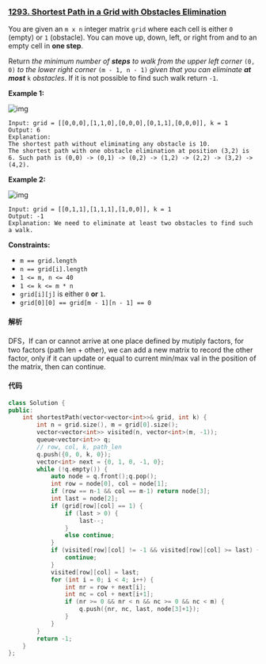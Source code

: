 ### [1293. Shortest Path in a Grid with Obstacles Elimination](https://leetcode.com/problems/shortest-path-in-a-grid-with-obstacles-elimination/)

You are given an `m x n` integer matrix `grid` where each cell is either `0` (empty) or `1` (obstacle). You can move up, down, left, or right from and to an empty cell in **one step**.

Return *the minimum number of **steps** to walk from the upper left corner* `(0, 0)` *to the lower right corner* `(m - 1, n - 1)` *given that you can eliminate **at most*** `k` *obstacles*. If it is not possible to find such walk return `-1`.

 

**Example 1:**

![img](https://assets.leetcode.com/uploads/2021/09/30/short1-grid.jpg)

```
Input: grid = [[0,0,0],[1,1,0],[0,0,0],[0,1,1],[0,0,0]], k = 1
Output: 6
Explanation: 
The shortest path without eliminating any obstacle is 10.
The shortest path with one obstacle elimination at position (3,2) is 6. Such path is (0,0) -> (0,1) -> (0,2) -> (1,2) -> (2,2) -> (3,2) -> (4,2).
```

**Example 2:**

![img](https://assets.leetcode.com/uploads/2021/09/30/short2-grid.jpg)

```
Input: grid = [[0,1,1],[1,1,1],[1,0,0]], k = 1
Output: -1
Explanation: We need to eliminate at least two obstacles to find such a walk.
```

 

**Constraints:**

- `m == grid.length`
- `n == grid[i].length`
- `1 <= m, n <= 40`
- `1 <= k <= m * n`
- `grid[i][j]` is either `0` **or** `1`.
- `grid[0][0] == grid[m - 1][n - 1] == 0`

#### 解析

DFS，If can or cannot arrive at one place defined by mutiply factors, for two factors (path len  + other), we can add a new matrix to record the other factor, only if it can update or equal to current min/max val in the position of the matrix, then can continue.

#### 代码

```c++
class Solution {
public:
    int shortestPath(vector<vector<int>>& grid, int k) {
        int n = grid.size(), m = grid[0].size();
        vector<vector<int>> visited(n, vector<int>(m, -1));
        queue<vector<int>> q;
        // row, col, k, path_len
        q.push({0, 0, k, 0});
        vector<int> next = {0, 1, 0, -1, 0};
        while (!q.empty()) {
            auto node = q.front();q.pop();
            int row = node[0], col = node[1];
            if (row == n-1 && col == m-1) return node[3];
            int last = node[2];
            if (grid[row][col] == 1) {
                if (last > 0) {
                    last--;
                }
                else continue;
            }
            if (visited[row][col] != -1 && visited[row][col] >= last) {
                continue;
            }
            visited[row][col] = last;
            for (int i = 0; i < 4; i++) {
                int nr = row + next[i];
                int nc = col + next[i+1];
                if (nr >= 0 && nr < n && nc >= 0 && nc < m) {
                    q.push({nr, nc, last, node[3]+1});
                }
            }
        }
        return -1;
    }
};


```
